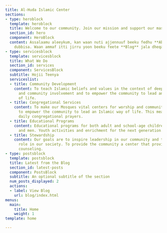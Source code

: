 ```yaml
---
title: Al-Huda Islamic Center
sections:
- type: heroblock
  template: heroblock
  title: Welcome to our community. Join our mission and support our masjid!
  section_id: hero
  component: HeroBlock
  content: Assalaamu aleeykum, kan waan nuti ajjennuuf beeku fedhu **About** jalatti
    dubbisa. Waan ammaf itti jirru yoon beeku feete **Blog** jala dheqaa. Galatooma!
- type: servicesblock
  template: servicesblock
  title: What We Do
  section_id: services
  component: ServicesBlock
  subtitle: Hojii Teenya
  serviceslist:
  - title: Community Development
    content: To teach Islamic beliefs and values in the context of deepening spirituality
      and community involvement and to empower the community to lead an Islamic way
      of life.
  - title: Congregational Services
    content: To make our Mosques vital centers for worship and community needs and
      to empower the community to lead an Islamic way of life. This means providing
      daily congregational prayers.
  - title: Educational Programs
    content: Educational programs for both adult and school-age children, for women
      and men. Youth activities and enrichment for the next generation.
  - title: Stewardship
    content: Our goals are to inspire leadership in our community and take an active
      role in our society. To provide the community a center that provides Islamic
      counseling.
- type: postsblock
  template: postsblock
  title: Latest from the Blog
  section_id: latest-posts
  component: PostsBlock
  subtitle: An optional subtitle of the section
  num_posts_displayed: 2
  actions:
  - label: View Blog
    url: blog/index.html
menus:
  main:
    title: Home
    weight: 1
template: home

---
```


